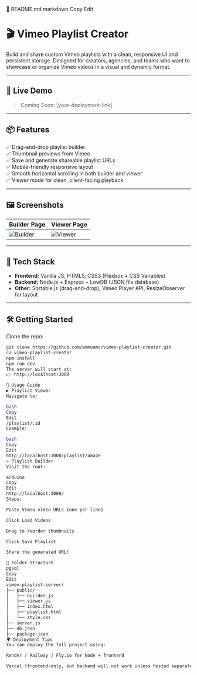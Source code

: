 📄 README.md
markdown
Copy
Edit
# 🎬 Vimeo Playlist Creator

Build and share custom Vimeo playlists with a clean, responsive UI and persistent storage. Designed for creators, agencies, and teams who want to showcase or organize Vimeo videos in a visual and dynamic format.

---

## 🚀 Live Demo

> Coming Soon: [your-deployment-link]

---

## 📦 Features

✅ Drag-and-drop playlist builder  
✅ Thumbnail previews from Vimeo  
✅ Save and generate shareable playlist URLs  
✅ Mobile-friendly responsive layout  
✅ Smooth horizontal scrolling in both builder and viewer  
✅ Viewer mode for clean, client-facing playback

---

## 🖼️ Screenshots

| Builder Page | Viewer Page |
|--------------|-------------|
| ![Builder](public/images/screenshot-builder.png) | ![Viewer](public/images/screenshot-viewer.png) |

---

## 🧰 Tech Stack

- **Frontend:** Vanilla JS, HTML5, CSS3 (Flexbox + CSS Variables)
- **Backend:** Node.js + Express + LowDB (JSON file database)
- **Other:** Sortable.js (drag-and-drop), Vimeo Player API, ResizeObserver for layout

---

## 🛠️ Getting Started

Clone the repo:

```bash
git clone https://github.com/ammuamc/vimeo-playlist-creator.git
cd vimeo-playlist-creator
npm install
npm run dev
The server will start at:
👉 http://localhost:3000

🧪 Usage Guide
▶️ Playlist Viewer
Navigate to:

bash
Copy
Edit
/playlist/:id
Example:

bash
Copy
Edit
http://localhost:3000/playlist/amaze
✍️ Playlist Builder
Visit the root:

arduino
Copy
Edit
http://localhost:3000/
Steps:

Paste Vimeo video URLs (one per line)

Click Load Videos

Drag to reorder thumbnails

Click Save Playlist

Share the generated URL!

📁 Folder Structure
pgsql
Copy
Edit
vimeo-playlist-server/
├── public/
│   ├── builder.js
│   ├── viewer.js
│   ├── index.html
│   ├── playlist.html
│   └── style.css
├── server.js
├── db.json
├── package.json
🌍 Deployment Tips
You can deploy the full project using:

Render / Railway / Fly.io for Node + frontend

Vercel (frontend-only, but backend will not work unless hosted separately)


